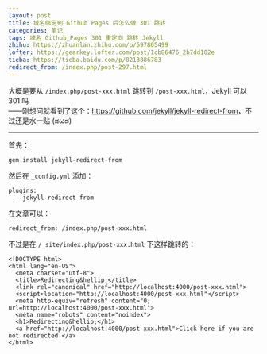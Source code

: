 ```yaml
---
layout: post
title: 域名绑定到 Github Pages 后怎么做 301 跳转
categories: 笔记
tags: 域名 Github_Pages 301 重定向 跳转 Jekyll
zhihu: https://zhuanlan.zhihu.com/p/597805499
lofter: https://gearkey.lofter.com/post/1cb86476_2b7dd102e
tieba: https://tieba.baidu.com/p/8213886783
redirect_from: /index.php/post-297.html
---
```


大概是要从 `/index.php/post-xxx.html` 跳转到 `/post-xxx.html`，Jekyll 可以 301 吗  
——刚想问就看到了这个：<https://github.com/jekyll/jekyll-redirect-from>，不过还是水一贴 (ಡωಡ)

---

首先：

```
gem install jekyll-redirect-from
```

然后在 `_config.yml` 添加：

```
plugins:
  - jekyll-redirect-from
```

在文章可以：

```
redirect_from: /index.php/post-xxx.html
```

不过是在 `/_site/index.php/post-xxx.html` 下这样跳转的：

```
<!DOCTYPE html>
<html lang="en-US">
  <meta charset="utf-8">
  <title>Redirecting&hellip;</title>
  <link rel="canonical" href="http://localhost:4000/post-xxx.html">
  <script>location="http://localhost:4000/post-xxx.html"</script>
  <meta http-equiv="refresh" content="0; url=http://localhost:4000/post-xxx.html">
  <meta name="robots" content="noindex">
  <h1>Redirecting&hellip;</h1>
  <a href="http://localhost:4000/post-xxx.html">Click here if you are not redirected.</a>
</html>
```